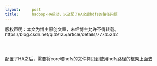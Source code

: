 ```yaml
---
layout:     post
title:      hadoop-HA启动，以及配了HA之后hdfs的路径问题
---
```

<div id="article_content" class="article_content clearfix csdn-tracking-statistics" data-pid="blog" data-mod="popu_307" data-dsm="post">
								<div class="article-copyright">
					版权声明：本文为博主原创文章，未经博主允许不得转载。					https://blog.csdn.net/qi49125/article/details/77745242				</div>
								            <link rel="stylesheet" href="https://csdnimg.cn/release/phoenix/template/css/ck_htmledit_views-f76675cdea.css">
						<div class="htmledit_views" id="content_views">
                
<p><img src="https://img-blog.csdn.net/20170831130926277?watermark/2/text/aHR0cDovL2Jsb2cuY3Nkbi5uZXQvcWk0OTEyNQ==/font/5a6L5L2T/fontsize/400/fill/I0JBQkFCMA==/dissolve/70/gravity/Center" alt=""><img src="https://img-blog.csdn.net/20170831134243383?watermark/2/text/aHR0cDovL2Jsb2cuY3Nkbi5uZXQvcWk0OTEyNQ==/font/5a6L5L2T/fontsize/400/fill/I0JBQkFCMA==/dissolve/70/gravity/Center" alt=""></p>
<p><br></p>
<p>配置了HA之后，需要将core和hdfs的文件拷贝到使用hdfs路径的框架上面去</p>
<p><br></p>
            </div>
                </div>